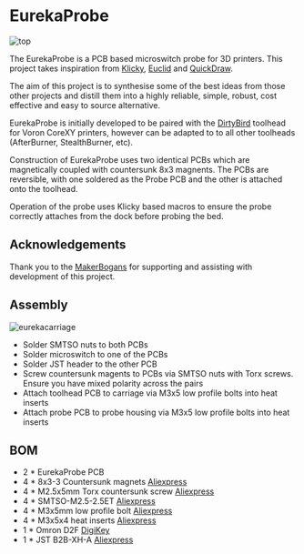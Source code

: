 # EurekaProbe

![top](https://user-images.githubusercontent.com/101759743/212232886-41792e27-531e-489f-abd1-f27bca22079c.PNG)

The EurekaProbe is a PCB based microswitch probe for 3D printers. This project takes inspiration from [Klicky](https://github.com/jlas1/Klicky-Probe/), [Euclid](https://github.com/nionio6915/Euclid_Probe) and [QuickDraw](https://github.com/Annex-Engineering/Quickdraw_Probe).

The aim of this project is to synthesise some of the best ideas from those other projects and distill them into a highly reliable, simple, robust, cost effective and easy to source alternative.

EurekaProbe is initially developed to be paired with the [DirtyBird](https://github.com/MakerBogans/dirtybird) toolhead for Voron CoreXY printers, however can be adapted to to all other toolheads (AfterBurner, StealthBurner, etc).

Construction of EurekaProbe uses two identical PCBs which are magnetically coupled with countersunk 8x3 magnents. The PCBs are reversible, with one soldered as the Probe PCB and the other is attached onto the toolhead.

Operation of the probe uses Klicky based macros to ensure the probe correctly attaches from the dock before probing the bed.

## Acknowledgements
Thank you to the [MakerBogans](https://github.com/MakerBogans) for supporting and assisting with development of this project.

## Assembly

![eurekacarriage](https://user-images.githubusercontent.com/101759743/212459111-ce22d553-6cc3-424f-a5b7-5ea85d2c19fa.jpg)

- Solder SMTSO nuts to both PCBs
- Solder microswitch to one of the PCBs
- Solder JST header to the other PCB
- Screw countersunk magents to PCBs via SMTSO nuts with Torx screws. Ensure you have mixed polarity across the pairs
- Attach toolhead PCB to carriage via M3x5 low profile bolts into heat inserts
- Attach probe PCB to probe housing via M3x5 low profile bolts into heat inserts

## BOM
- 2	* EurekaProbe PCB
- 4	* 8x3-3 Countersunk magnets [Aliexpress](https://www.aliexpress.com/item/1005001610172466.html)
- 4 * M2.5x5mm Torx countersunk screw [Aliexpress](https://www.aliexpress.com/item/33006942612.html)
- 4 * SMTSO-M2.5-2.5ET [Aliexpress](https://www.aliexpress.com/item/1005003780036815.html)
- 4 * M3x5mm low profile bolt [Aliexpress](https://www.aliexpress.com/item/33049052926.html)
- 4 * M3x5x4 heat inserts [Aliexpress](https://www.aliexpress.com/item/1005003314830904.html)
- 1 * Omron D2F [DigiKey](https://www.digikey.com.au/en/products/detail/omron-electronics-inc-emc-div/D2F-5/8593136)
- 1 * JST B2B-XH-A [Aliexpress](https://www.aliexpress.com/item/4000029861567.html)
